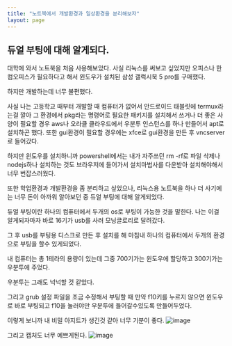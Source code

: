 ```yaml
---
title: "노트북에서 개발환경과 일상환경을 분리해보자"
layout: page
---
```


## 듀얼 부팅에 대해 알게되다.
대학에 와서 노트북을 처음 사용해보았다. 사실 리눅스를 써보고 싶었지만 오피스나 한컴오피스가 필요하다고 해서
윈도우가 설치된 삼성 갤럭시북 5 pro를 구매했다.


하지만 개발하는데 너무 불편했다.

사실 나는 고등학교 때부터 개발할 때 컴퓨터가 없어서 안드로이드 태블릿에 termux라는걸 깔아 그 환경에서 
pkg라는 명령어로 필요한 패키지를 설치해서 쓰거나 더 좋은 사양이 필요할 경우 aws나 오라클 클라우드에서 우분투 인스턴스를 하나 만들어서 apt로 설치하곤 했다. 또한 gui환경이 필요할 경우에는 xfce로 gui환경을 만든 후 vncserver로 들어갔다.

하지만 윈도우를 설치하니까 powershell에서는 내가 자주쓰던 rm -rf로 파일 삭제나 nodejs하나 설치하는 것도 브라우저에 들어가서 설치마법사를 다운받아 설치해야해서 너무 번잡스러웠다.

또한 학업환경과 개발환경을 좀 분리하고 싶었으나, 리눅스용 노트북을 하나 더 사기에는 너무 돈이 아까워 알아보던 중 듀얼 부팅에 대해 알게되었다.

듀얼 부팅이란 하나의 컴퓨터에서 두개의 os로 부팅이 가능한 것을 말한다. 나는 이걸 알게되자마자 바로 16기가 usb를 사러 모닝글로리로 달려갔다.

그 후 usb를 부팅용 디스크로 만든 후 설치를 해 마침내 하나의 컴퓨터에서 두개의 환경으로 부팅을 할수 있게되었다.

내 컴퓨터는 총 1테라의 용량이 있는데 그중 700기가는 윈도우에 할당하고 300기가는 우분투에 주었다.

우분투는 그래도 넉넉할 것 같았다.

그리고 grub 설정 파일을 조금 수정해서 부팅할 때 만약 f10키를 누르지 않으면 윈도우로 바로 부팅되고 f10을 눌러야만 우분투에 들어갈수있도록 만들어두었다.

이렇게 보니까 내 비밀 아지트가 생긴것 같아 너무 기분이 좋다.
![image](https://github.com/user-attachments/assets/a316ece3-b989-4f1b-b4d5-85b37cb3c592)

그리고 캡처도 너무 예쁘게된다.
![image](https://github.com/user-attachments/assets/e12f6106-6c6a-46fe-a758-7643efca82dc)
